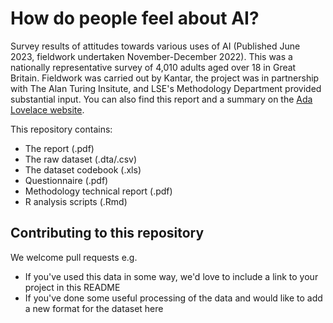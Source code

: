 # How do people feel about AI? 
Survey results of attitudes towards various uses of AI (Published June 2023, fieldwork undertaken November-December 2022). This was a nationally representative survey of 4,010 adults aged over 18 in Great Britain. Fieldwork was carried out by Kantar, the project was in partnership with The Alan Turing Insitute, and LSE's Methodology Department provided substantial input. You can also find this report and a summary on the [Ada Lovelace website](https://www.adalovelaceinstitute.org/xxx).

This repository contains:
- The report (.pdf)
- The raw dataset (.dta/.csv)
- The dataset codebook (.xls) 
- Questionnaire (.pdf)
- Methodology technical report (.pdf)
- R analysis scripts (.Rmd)

## Contributing to this repository

We welcome pull requests e.g.
- If you've used this data in some way, we'd love to include a link to your project in this README
- If you've done some useful processing of the data and would like to add a new format for the dataset here
